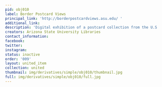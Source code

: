 ```yaml
---
pid: obj010
label: Border Postcard Views
principal_link: 'http://borderpostcardviews.asu.edu/ '
additional_link: 
description: 'Digital exhibition of a postcard collection from the U.S.-Mexico border. '
creators: Arizona State University Libraries
contact_information: 
facebook: 
twitter: 
instagram: 
status: inactive
order: '009'
layout: united_item
collection: united
thumbnail: img/derivatives/simple/obj010/thumbnail.jpg
full: img/derivatives/simple/obj010/full.jpg
---
```

